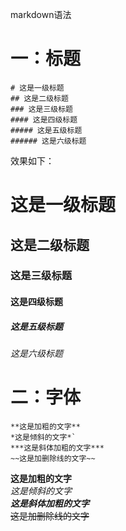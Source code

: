 markdown语法

# 一：标题
```
# 这是一级标题
## 这是二级标题
### 这是三级标题
#### 这是四级标题
##### 这是五级标题
###### 这是六级标题
```
效果如下：
# 这是一级标题
## 这是二级标题
### 这是三级标题
#### 这是四级标题
##### 这是五级标题
###### 这是六级标题

# 二：字体
```
**这是加粗的文字**
*这是倾斜的文字*`
***这是斜体加粗的文字***
~~这是加删除线的文字~~
```
**这是加粗的文字** <br/>
*这是倾斜的文字* <br/>
***这是斜体加粗的文字*** <br/>
~~这是加删除线的文字~~ <br/>

